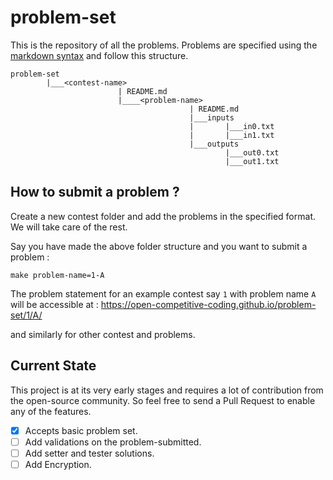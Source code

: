 # problem-set

This is the repository of all the problems. Problems are specified using the [markdown syntax] and follow this structure.
```
problem-set
        |___<contest-name>
                        | README.md
                        |____<problem-name>
                                        | README.md
                                        |___inputs
                                        |       |___in0.txt
                                        |       |___in1.txt
                                        |___outputs
                                                |___out0.txt
                                                |___out1.txt
```

## How to submit a problem ?
Create a new contest folder and add the problems in the specified format. We will take care of the rest.

Say you have made the above folder structure and you want to submit a problem :
```
make problem-name=1-A
```

The problem statement for an example contest say `1` with problem name `A` will be accessible at : https://open-competitive-coding.github.io/problem-set/1/A/

and similarly for other contest and problems.

## Current State
This project is at its very early stages and requires a lot of contribution from the open-source community. So feel free to send a Pull Request to enable any of the features.
- [x] Accepts basic problem set.
- [ ] Add validations on the problem-submitted.
- [ ] Add setter and tester solutions.
- [ ] Add Encryption.

[markdown syntax]: https://guides.github.com/features/mastering-markdown/
